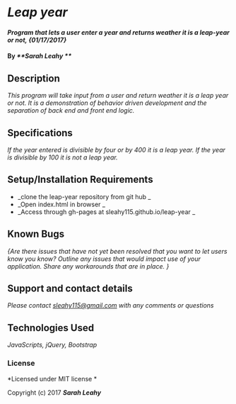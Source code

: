 # _Leap year_

#### _Program that lets a user enter a year and returns weather it is a leap-year or not, {01/17/2017}_

#### By _**Sarah Leahy    **_

## Description

_This program will take input from a user and return weather it is a leap year or not. It is a demonstration of behavior driven development and the separation of back end and front end logic._

## Specifications
_If the year entered is divisible by four or by 400 it is a leap year. If the year is divisible by 100 it is not a leap year._

## Setup/Installation Requirements

* _clone the leap-year repository from git hub _
* _Open index.html in browser _
* _Access through gh-pages at sleahy115.github.io/leap-year _


## Known Bugs

_{Are there issues that have not yet been resolved that you want to let users know you know?  Outline any issues that would impact use of your application.  Share any workarounds that are in place. }_

## Support and contact details

_Please contact sleahy115@gmail.com with any comments or questions_

## Technologies Used

_JavaScripts, jQuery, Bootstrap_

### License

*Licensed under MIT license *

Copyright (c) 2017 **_Sarah Leahy_**
